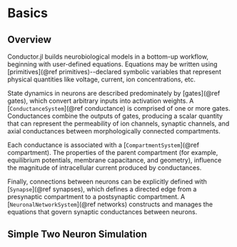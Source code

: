 # Basics

## Overview

Conductor.jl builds neurobiological models in a bottom-up workflow, beginning with
user-defined equations. Equations may be written using [primitives](@ref primitives)--declared
symbolic variables that represent physical quantities like voltage, current, ion
concentrations, etc.

State dynamics in neurons are described predominately by [gates](@ref gates), which convert
arbitrary inputs into activation weights. A [`ConductanceSystem`](@ref conductance) is
comprised of one or more gates. Conductances combine the outputs of gates, producing a
scalar quantity that can represent the permeability of ion channels, synaptic channels, and
axial conductances between morphologically connected compartments.

Each conductance is associated with a [`CompartmentSystem`](@ref compartment). The
properties of the parent compartment (for example, equilibrium potentials, membrane capacitance,
and geometry), influence the magnitude of intracellular current produced by conductances.

Finally, connections between neurons can be explicitly defined with [`Synapse`](@ref
synapses), which
defines a directed edge from a presynaptic compartment to a postsynaptic compartment. A
[`NeuronalNetworkSystem`](@ref networks) constructs and manages the equations that govern synaptic
conductances between neurons.

## Simple Two Neuron Simulation



